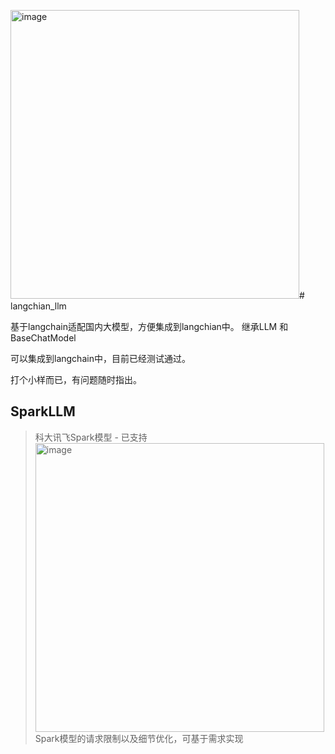 <img width="462" alt="image" src="https://github.com/sunny6chen/langchain_llm/assets/29888472/78497c55-41ba-4c2f-8a3c-9ecb62bf7f3c"># langchian_llm

基于langchain适配国内大模型，方便集成到langchian中。
继承LLM 和 BaseChatModel

可以集成到langchain中，目前已经测试通过。

打个小样而已，有问题随时指出。

## SparkLLM
> 科大讯飞Spark模型 - 已支持
> <img width="462" alt="image" src="https://github.com/sunny6chen/langchain_llm/assets/29888472/0298cf94-c4ee-467b-a49b-fb9090d1afec">
Spark模型的请求限制以及细节优化，可基于需求实现






